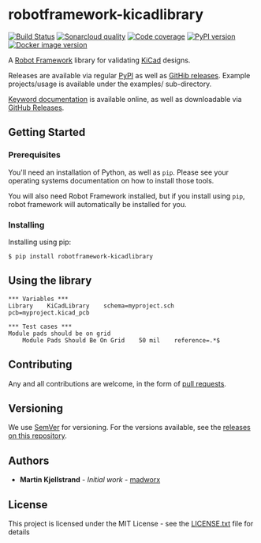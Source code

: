 # robotframework-kicadlibrary

[![Build Status](https://travis-ci.org/madworx/robotframework-kicadlibrary.svg?branch=master)](https://travis-ci.org/madworx/robotframework-kicadlibrary) [![Sonarcloud quality](https://sonarcloud.io/api/project_badges/measure?project=robotframework-kicadlibrary&metric=alert_status)](https://sonarcloud.io/dashboard?id=robotframework-kicadlibrary) [![Code coverage](https://sonarcloud.io/api/project_badges/measure?project=robotframework-kicadlibrary&metric=coverage)](https://sonarcloud.io/component_measures?id=robotframework-kicadlibrary&metric=coverage) [![PyPI version](https://badge.fury.io/py/robotframework-kicadlibrary.svg)](https://badge.fury.io/py/robotframework-kicadlibrary) [![Docker image version](https://images.microbadger.com/badges/version/madworx/robotframework-kicadlibrary.svg)](https://hub.docker.com/r/madworx/robotframework-kicadlibrary)

A [Robot Framework](http://robotframework.org/) library for validating [KiCad](http://kicad-pcb.org/) designs.

Releases are available via regular [PyPI](https://pypi.org/project/robotframework-kicadlibrary/) as well as [GitHib releases](https://github.com/madworx/robotframework-kicadlibrary/releases). Example projects/usage is available under the examples/ sub-directory.

[Keyword documentation](https://madworx.github.io/robotframework-kicadlibrary/KiCadLibrary.html) is available online, as well as downloadable via [GitHub Releases](https://github.com/madworx/robotframework-kicadlibrary/releases/latest).

## Getting Started

### Prerequisites

You'll need an installation of Python, as well as `pip`. Please see your operating systems documentation on how to install those tools.

You will also need Robot Framework installed, but if you install using `pip`, robot framework will automatically be installed for you.

### Installing

Installing using pip:

```
$ pip install robotframework-kicadlibrary
```

## Using the library

```
*** Variables ***
Library    KiCadLibrary    schema=myproject.sch    pcb=myproject.kicad_pcb

*** Test cases ***
Module pads should be on grid
    Module Pads Should Be On Grid    50 mil    reference=.*$
```

## Contributing

Any and all contributions are welcome, in the form of [pull requests](https://github.com/madworx/robotframework-kicadlibrary/pulls).

## Versioning

We use [SemVer](http://semver.org/) for versioning. For the versions available, see the [releases on this repository](https://github.com/madworx/robotframework-kicadlibrary/releases).

## Authors

* **Martin Kjellstrand** - *Initial work* - [madworx](https://github.com/madworx)

## License

This project is licensed under the MIT License - see the [LICENSE.txt](LICENSE.txt) file for details
